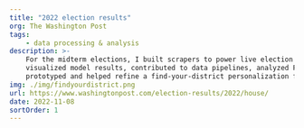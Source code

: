 ```yaml
---
title: "2022 election results"
org: The Washington Post
tags:
    - data processing & analysis
description: >-
    For the midterm elections, I built scrapers to power live election night predictions,
    visualized model results, contributed to data pipelines, analyzed FEC data and
    prototyped and helped refine a find-your-district personalization feature.
img: ./img/findyourdistrict.png
url: https://www.washingtonpost.com/election-results/2022/house/
date: 2022-11-08
sortOrder: 1
---
```

